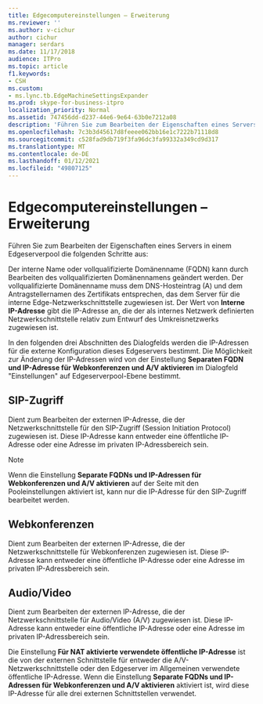 ```yaml
---
title: Edgecomputereinstellungen – Erweiterung
ms.reviewer: ''
ms.author: v-cichur
author: cichur
manager: serdars
ms.date: 11/17/2018
audience: ITPro
ms.topic: article
f1.keywords:
- CSH
ms.custom:
- ms.lync.tb.EdgeMachineSettingsExpander
ms.prod: skype-for-business-itpro
localization_priority: Normal
ms.assetid: 747456dd-d237-44e6-9e64-63b0e7212a08
description: 'Führen Sie zum Bearbeiten der Eigenschaften eines Servers in einem Edgeserverpool die folgenden Schritte aus:'
ms.openlocfilehash: 7c3b3d45617d8feeee062bb16e1c7222b71118d8
ms.sourcegitcommit: c528fad9db719f3fa96dc3fa99332a349cd9d317
ms.translationtype: MT
ms.contentlocale: de-DE
ms.lasthandoff: 01/12/2021
ms.locfileid: "49807125"
---
```

# <a name="edge-machine-settings-expander"></a>Edgecomputereinstellungen – Erweiterung
 
Führen Sie zum Bearbeiten der Eigenschaften eines Servers in einem Edgeserverpool die folgenden Schritte aus:
  
Der interne Name oder vollqualifizierte Domänenname (FQDN) kann durch Bearbeiten des vollqualifizierten Domänennamens geändert werden. Der vollqualifizierte Domänenname muss dem DNS-Hosteintrag (A) und dem Antragstellernamen des Zertifikats entsprechen, das dem Server für die interne Edge-Netzwerkschnittstelle zugewiesen ist. Der Wert von **Interne IP-Adresse** gibt die IP-Adresse an, die der als internes Netzwerk definierten Netzwerkschnittstelle relativ zum Entwurf des Umkreisnetzwerks zugewiesen ist.
  
In den folgenden drei Abschnitten des Dialogfelds werden die IP-Adressen für die externe Konfiguration dieses Edgeservers bestimmt. Die Möglichkeit zur Änderung der IP-Adressen wird von der Einstellung **Separaten FQDN und IP-Adresse für Webkonferenzen und A/V aktivieren** im Dialogfeld "Einstellungen" auf Edgeserverpool-Ebene bestimmt.
  
## <a name="sip-access"></a>SIP-Zugriff

Dient zum Bearbeiten der externen IP-Adresse, die der Netzwerkschnittstelle für den SIP-Zugriff (Session Initiation Protocol) zugewiesen ist. Diese IP-Adresse kann entweder eine öffentliche IP-Adresse oder eine Adresse im privaten IP-Adressbereich sein.
  
> [!NOTE]
> Wenn die Einstellung **Separate FQDNs und IP-Adressen für Webkonferenzen und A/V aktivieren** auf der Seite mit den Pooleinstellungen aktiviert ist, kann nur die IP-Adresse für den SIP-Zugriff bearbeitet werden.
  
## <a name="web-conferencing"></a>Webkonferenzen

Dient zum Bearbeiten der externen IP-Adresse, die der Netzwerkschnittstelle für Webkonferenzen zugewiesen ist. Diese IP-Adresse kann entweder eine öffentliche IP-Adresse oder eine Adresse im privaten IP-Adressbereich sein.
  
## <a name="audiovideo"></a>Audio/Video

Dient zum Bearbeiten der externen IP-Adresse, die der Netzwerkschnittstelle für Audio/Video (A/V) zugewiesen ist. Diese IP-Adresse kann entweder eine öffentliche IP-Adresse oder eine Adresse im privaten IP-Adressbereich sein.
  
Die Einstellung **Für NAT aktivierte verwendete öffentliche IP-Adresse** ist die von der externen Schnittstelle für entweder die A/V-Netzwerkschnittstelle oder den Edgeserver im Allgemeinen verwendete öffentliche IP-Adresse. Wenn die Einstellung **Separate FQDNs und IP-Adressen für Webkonferenzen und A/V aktivieren** aktiviert ist, wird diese IP-Adresse für alle drei externen Schnittstellen verwendet.
  

